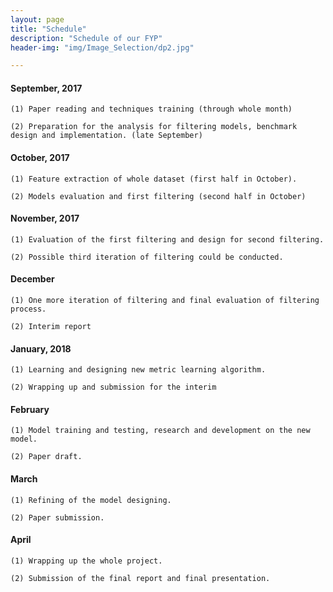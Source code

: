 ```yaml
---
layout: page
title: "Schedule"
description: "Schedule of our FYP"
header-img: "img/Image_Selection/dp2.jpg"

---
```


#### September, 2017

	(1) Paper reading and techniques training (through whole month)

    (2) Preparation for the analysis for filtering models, benchmark design and implementation. (late September) 

#### October, 2017

	(1) Feature extraction of whole dataset (first half in October).

	(2) Models evaluation and first filtering (second half in October) 

#### November, 2017

	(1) Evaluation of the first filtering and design for second filtering.

	(2) Possible third iteration of filtering could be conducted. 

#### December

	(1) One more iteration of filtering and final evaluation of filtering 
	process.

	(2) Interim report 

#### January, 2018

	(1) Learning and designing new metric learning algorithm.

	(2) Wrapping up and submission for the interim 

#### February

	(1) Model training and testing, research and development on the new model.

	(2) Paper draft. 

#### March

	(1) Refining of the model designing. 

	(2) Paper submission. 

#### April

	(1) Wrapping up the whole project. 

	(2) Submission of the final report and final presentation.

